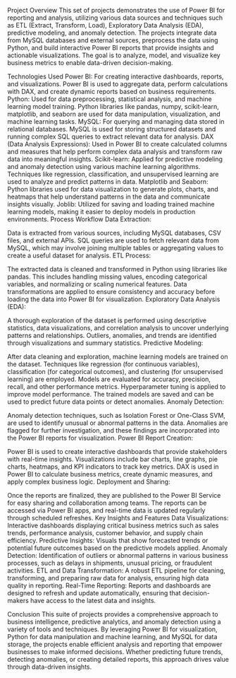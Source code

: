 Project Overview
This set of projects demonstrates the use of Power BI for reporting and analysis, utilizing various data sources and techniques such as ETL (Extract, Transform, Load), Exploratory Data Analysis (EDA), predictive modeling, and anomaly detection. The projects integrate data from MySQL databases and external sources, preprocess the data using Python, and build interactive Power BI reports that provide insights and actionable visualizations. The goal is to analyze, model, and visualize key business metrics to enable data-driven decision-making.

Technologies Used
Power BI: For creating interactive dashboards, reports, and visualizations. Power BI is used to aggregate data, perform calculations with DAX, and create dynamic reports based on business requirements.
Python: Used for data preprocessing, statistical analysis, and machine learning model training. Python libraries like pandas, numpy, scikit-learn, matplotlib, and seaborn are used for data manipulation, visualization, and machine learning tasks.
MySQL: For querying and managing data stored in relational databases. MySQL is used for storing structured datasets and running complex SQL queries to extract relevant data for analysis.
DAX (Data Analysis Expressions): Used in Power BI to create calculated columns and measures that help perform complex data analysis and transform raw data into meaningful insights.
Scikit-learn: Applied for predictive modeling and anomaly detection using various machine learning algorithms. Techniques like regression, classification, and unsupervised learning are used to analyze and predict patterns in data.
Matplotlib and Seaborn: Python libraries used for data visualization to generate plots, charts, and heatmaps that help understand patterns in the data and communicate insights visually.
Joblib: Utilized for saving and loading trained machine learning models, making it easier to deploy models in production environments.
Process Workflow
Data Extraction:

Data is extracted from various sources, including MySQL databases, CSV files, and external APIs.
SQL queries are used to fetch relevant data from MySQL, which may involve joining multiple tables or aggregating values to create a useful dataset for analysis.
ETL Process:

The extracted data is cleaned and transformed in Python using libraries like pandas. This includes handling missing values, encoding categorical variables, and normalizing or scaling numerical features.
Data transformations are applied to ensure consistency and accuracy before loading the data into Power BI for visualization.
Exploratory Data Analysis (EDA):

A thorough exploration of the dataset is performed using descriptive statistics, data visualizations, and correlation analysis to uncover underlying patterns and relationships.
Outliers, anomalies, and trends are identified through visualizations and summary statistics.
Predictive Modeling:

After data cleaning and exploration, machine learning models are trained on the dataset. Techniques like regression (for continuous variables), classification (for categorical outcomes), and clustering (for unsupervised learning) are employed.
Models are evaluated for accuracy, precision, recall, and other performance metrics. Hyperparameter tuning is applied to improve model performance.
The trained models are saved and can be used to predict future data points or detect anomalies.
Anomaly Detection:

Anomaly detection techniques, such as Isolation Forest or One-Class SVM, are used to identify unusual or abnormal patterns in the data.
Anomalies are flagged for further investigation, and these findings are incorporated into the Power BI reports for visualization.
Power BI Report Creation:

Power BI is used to create interactive dashboards that provide stakeholders with real-time insights. Visualizations include bar charts, line graphs, pie charts, heatmaps, and KPI indicators to track key metrics.
DAX is used in Power BI to calculate business metrics, create dynamic measures, and apply complex business logic.
Deployment and Sharing:

Once the reports are finalized, they are published to the Power BI Service for easy sharing and collaboration among teams. The reports can be accessed via Power BI apps, and real-time data is updated regularly through scheduled refreshes.
Key Insights and Features
Data Visualizations: Interactive dashboards displaying critical business metrics such as sales trends, performance analysis, customer behavior, and supply chain efficiency.
Predictive Insights: Visuals that show forecasted trends or potential future outcomes based on the predictive models applied.
Anomaly Detection: Identification of outliers or abnormal patterns in various business processes, such as delays in shipments, unusual pricing, or fraudulent activities.
ETL and Data Transformation: A robust ETL pipeline for cleaning, transforming, and preparing raw data for analysis, ensuring high data quality in reporting.
Real-Time Reporting: Reports and dashboards are designed to refresh and update automatically, ensuring that decision-makers have access to the latest data and insights.

Conclusion
This suite of projects provides a comprehensive approach to business intelligence, predictive analytics, and anomaly detection using a variety of tools and techniques. By leveraging Power BI for visualization, Python for data manipulation and machine learning, and MySQL for data storage, the projects enable efficient analysis and reporting that empower businesses to make informed decisions. Whether predicting future trends, detecting anomalies, or creating detailed reports, this approach drives value through data-driven insights.
